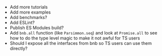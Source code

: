- Add more tutorials
- Add more examples
- Add benchmarks?
- Add ESLint?
- Publish ES Modules build?
- Add `bnb.all` function (like `Parsimmon.seq`) and look at `Promise.all` to see
  how to do the type level magic to make it not awful for TS users
- Should I expose all the interfaces from bnb so TS users can use them directly?
